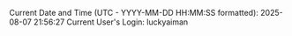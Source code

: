 Current Date and Time (UTC - YYYY-MM-DD HH:MM:SS formatted): 2025-08-07 21:56:27
Current User's Login: luckyaiman
